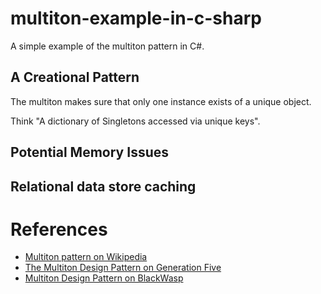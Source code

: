 # multiton-example-in-c-sharp

A simple example of the multiton pattern in C#.


## A Creational Pattern

The multiton makes sure that only one instance exists of a unique object.

Think "A dictionary of Singletons accessed via unique keys".


## Potential Memory Issues


## Relational data store caching


# References

- [Multiton pattern on Wikipedia](http://en.wikipedia.org/wiki/Multiton_pattern)
- [The Multiton Design Pattern on Generation Five](http://gen5.info/q/2008/07/25/the-multiton-design-pattern/)
- [Multiton Design Pattern on BlackWasp](http://www.blackwasp.co.uk/Multiton.aspx)
